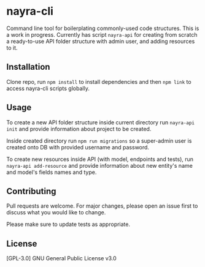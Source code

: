 # nayra-cli

Command line tool for boilerplating commonly-used code structures.
This is a work in progress. 
Currently has script ```nayra-api``` for creating from scratch a ready-to-use API folder structure with admin user, and adding resources to it. 

## Installation

Clone repo, run 
```npm install```
to install dependencies and then
```npm link``` 
to access nayra-cli scripts globally.

## Usage

To create a new API folder structure inside current directory run
```nayra-api init```
and provide information about project to be created.

Inside created directory run 
```npm run migrations```
so a super-admin user is created onto DB with provided username and password.

To create new resources inside API (with model, endpoints and tests), run
```nayra-api add-resource```
and provide information about new entity's name and model's fields names and type. 


## Contributing
Pull requests are welcome. For major changes, please open an issue first to discuss what you would like to change.

Please make sure to update tests as appropriate.

## License
[GPL-3.0] GNU General Public License v3.0